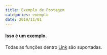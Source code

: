 ```yaml
---
title: Exemplo de Postagem
categories: exemplo
date: 2019/11/01
---
```


#### Isso é um exemplo.

Todas as funções dentro [Link](https://github.com/adam-p/markdown-here/wiki/Markdown-Cheatsheet) são suportadas.
